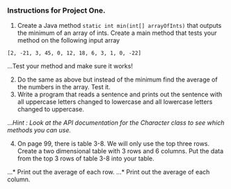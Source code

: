 ### Instructions for Project One.

1. Create a Java method `static int min(int[] arrayOfInts)` that outputs the minimum of an array of ints. Create a main method that tests your method on the following input array

```
[2, -21, 3, 45, 0, 12, 18, 6, 3, 1, 0, -22]
```

...Test your method and make sure it works!


2. Do the same as above but instead of the minimum find the average of the numbers in the array.  Test it.
3. Write a program that reads a sentence and prints out the sentence with all uppercase letters changed to lowercase and all lowercase letters changed to uppercase.

..._Hint :  Look at the API documentation for the  Character  class to see which methods you can use._

4. On page 99, there is table 3-8.  We will only use the top three rows.
   Create a two dimensional table with  3  rows and  6  columns.
   Put the data from the top 3 rows of table 3-8 into your table.

...* Print out the average of each row.
...* Print out the average of each column.